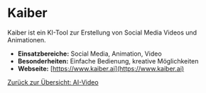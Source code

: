# Kaiber

Kaiber ist ein KI-Tool zur Erstellung von Social Media Videos und Animationen.

- **Einsatzbereiche:** Social Media, Animation, Video
- **Besonderheiten:** Einfache Bedienung, kreative Möglichkeiten
- **Webseite:** [https://www.kaiber.ai](https://www.kaiber.ai)

[Zurück zur Übersicht: AI-Video](../ai_video_tools.md)
